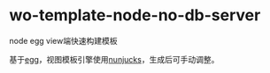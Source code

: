 # wo-template-node-no-db-server
node egg view端快速构建模板

基于[egg](https://eggjs.org/zh-cn/index.html)，视图模板引擎使用[nunjucks](https://mozilla.github.io/nunjucks/)，生成后可手动调整。



